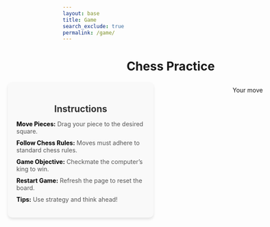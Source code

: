 ```yaml
---
layout: base
title: Game
search_exclude: true
permalink: /game/
---
```


<link rel="stylesheet"
      href="https://unpkg.com/@chrisoakman/chessboardjs@1.0.0/dist/chessboard-1.0.0.min.css"
      integrity="sha384-q94+BZtLrkL1/ohfjR8c6L+A6qzNH9R2hBLwyoAfu3i/WCvQjzL2RQJ3uNHDISdU"
      crossorigin="anonymous">

<style>
    .container {
      display: flex;
      justify-content: center;
      align-items: flex-start;
      margin: 20px auto;
      max-width: 1200px;
    }
    #instructions {
      margin-right: 20px;
      max-width: 300px;
      padding: 20px;
      background: #f9f9f9;
      border-radius: 10px;
      box-shadow: 0 4px 6px rgba(0, 0, 0, 0.1);
      flex-shrink: 0;
    }
    #instructions h2 {
      text-align: center;
      margin-bottom: 10px;
      color: #333;
    }
    #instructions ul {
      list-style: none;
      padding: 0;
    }
    #instructions ul li {
      margin-bottom: 10px;
      color: #555;
    }
    #instructions ul li b {
      color: #000;
    }
    #board-container {
      text-align: center;
      flex-grow: 1;
    }
    #board {
      margin: 0 auto;
    }
    #status {
      text-align: center;
      margin: 10px 0;
    }
</style>

<h1 style="text-align:center;">Chess Practice</h1>
<div class="container">
  <div id="instructions">
    <h2>Instructions</h2>
    <ul>
      <li><b>Move Pieces:</b> Drag your piece to the desired square.</li>
      <li><b>Follow Chess Rules:</b> Moves must adhere to standard chess rules.</li>
      <li><b>Game Objective:</b> Checkmate the computer’s king to win.</li>
      <li><b>Restart Game:</b> Refresh the page to reset the board.</li>
      <li><b>Tips:</b> Use strategy and think ahead!</li>
    </ul>
  </div>
  <div id="board-container">
    <div id="board" style="width: 400px"></div>
    <div id="status">Your move</div>
  </div>
</div>

<script src="https://cdnjs.cloudflare.com/ajax/libs/chess.js/0.10.3/chess.min.js"></script>
<script src="https://code.jquery.com/jquery-3.5.1.min.js"
        integrity="sha384-ZvpUoO/+PpLXR1lu4jmpXWu80pZlYUAfxl5NsBMWOEPSjUn/6Z/hRTt8+pR6L4N2"
        crossorigin="anonymous"></script>

<script src="https://unpkg.com/@chrisoakman/chessboardjs@1.0.0/dist/chessboard-1.0.0.min.js"
        integrity="sha384-8Vi8VHwn3vjQ9eUHUxex3JSN/NFqUg3QbPyX8kWyb93+8AC/pPWTzj+nHtbC5bxD"
        crossorigin="anonymous"></script>
<script src="https://cdnjs.cloudflare.com/ajax/libs/chessboard.js/1.0.0/chessboard.min.js"></script>

<script>
    const board = Chessboard('board', {
        draggable: true,
        position: 'start',
        onDragStart: onDragStart,
        pieceTheme: 'https://chessboardjs.com/img/chesspieces/wikipedia/{piece}.png',
        onDrop: handleMove,
        onSnapEnd: onSnapEnd
    });

    const game = new Chess();
    const statusEl = document.getElementById('status');

    function handleMove(source, target, piece, newPos, oldPos, orientation) {
        var move = game.move({
            from: source,
            to: target,
            promotion: 'q' // always promotes to a queen for simplicity
        })

        // illegal move
        if (move === null) return 'snapback'

        window.setTimeout(makeRandomMove, 250)
    }

    function onDragStart (source, piece, position, orientation) {
        if (game.game_over()) return false
        if (piece.search(/^b/) !== -1) return false
    }

    function onSnapEnd () {
        board.position(game.fen())
    }

    function makeRandomMove () {
        var possibleMoves = game.moves()

        // game over
        if (possibleMoves.length === 0) {
            statusEl.textContent = 'Game over!';
            return
        }

        var randomIdx = Math.floor(Math.random() * possibleMoves.length)
        console.log(possibleMoves[randomIdx])
        game.move(possibleMoves[randomIdx])
        board.position(game.fen())
    }
</script>
